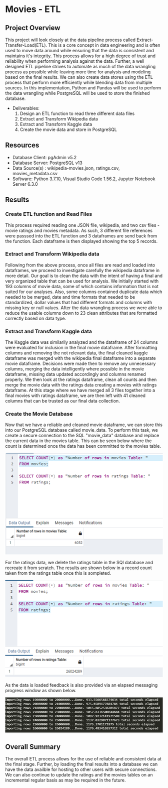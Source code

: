 # Movies - ETL


## Project Overview
This project will look closely at the data pipeline process called Extract-Transfer-Load(ETL). This is a core concept in data engineering and is often used to move data around while ensuring that the data is consistent and maintains it's integrity. This process allows for a high degree of trust and reliability when performing analysis against the data. Further, a well designed ETL pipeline strives to automate as much of the data wrangling process as possible while leaving more time for analysis and modeling based on the final results. We can also create data stores using the ETL process that perform more efficiently while blending data from multiple sources. In this implementation, Python and Pandas will be used to perform the data wrangling while PostgreSQL will be used to store the finished database.

- Deliverables:
  1. Design an ETL function to read three different data files
  2. Extract and Transform Wikipedia data
  3. Extract and Transform Kaggle data
  4. Create the movie data and store in PostgreSQL

## Resources
- Database Client: pgAdmin v5.2
- Database Server: PostgreSQL v13
- Data Source(s) : wikipedia-movies.json, ratings.csv, movies_metadata.csv
- Software: Python 3.7.10, Visual Studio Code 1.56.2, Jupyter Notebook Server 6.3.0

## Results

### Create ETL function and Read Files

This process required reading one JSON file, wikipedia, and two csv files - movie ratings and movies metadata. As such, 3 different file references were passsed into the ETL function and 3 dataframes are send back from the function. Each dataframe is then displayed showing the top 5 records.

### Extract and Transform Wikipedia data

Following from the above process, once all files are read and loaded into dataframes, we proceed to investigate carefully the wikipedia dataframe in more detail. Our goal is to clean the data with the intent of having a final and very organized table that can be used for analysis. We initially started with 193 columns of movie data, some of which contains information that is not suited for our analyses. Also, some columns contained duplicate data which needed to be merged, date and time formats that needed to be standardized, dollar values that had different formats and columns with missing key or null values. After the data wrangling process we were able to reduce the usable columns down to 23 clean attributes that are formatted correctly based on data type.

### Extract and Transform Kaggle data 

The Kaggle data was similarily analyzed and the dataframe of 24 columns were evaluated for inclusion in the final movie dataframe. After formatting columns and removing the not relevant data, the final cleaned kaggle dataframe was merged with the wikipedia final dataframe into a separate movie dataframe. Decisions were made then to remove any unnecessary columns, merging the data intelligently where possible in the movie dataframe, missing data updated accordingly and columns renamed properly. We then look at the ratings dataframe, clean all counts and then merge the movie data with the ratings data creating a movies with ratings dataframe. At this stage where we have merged all 3 files together into a final movies with ratings dataframe, we are then left with 41 cleaned columns that can be trusted as our final data collection. 

### Create the Movie Database

Now that we have a reliable and cleaned movie dataframe, we can store this into our PostgreSQL database called movie_data. To perform this task, we create a secure connection to the SQL "movie_data" database and replace the current data in the movies table. This can be seen below where the count is determined once the data has been committed to the movies table.

![DB Movie](images/movies_query.png)

For the ratings data, we delete the ratings table in the SQl database and recreate it from scratch. The results are shown below in a record count taken from the ratings table once this is sompleted.

![DB Ratings](images/ratings_query.png)

As the data is loaded feedback is also provided via an elapsed messaging progress window as shown below.

![Ratings Load](images/ratings_load.png)

## Overall Summary

The overall ETL process allows for the use of reliable and consistent data at the final stage. Further, by loading the final results into a database we can have the data availble for hosting to other users with secure connections. We can also continue to update the ratings and the movies tables on an incremental regular basis as may be required in the future.
